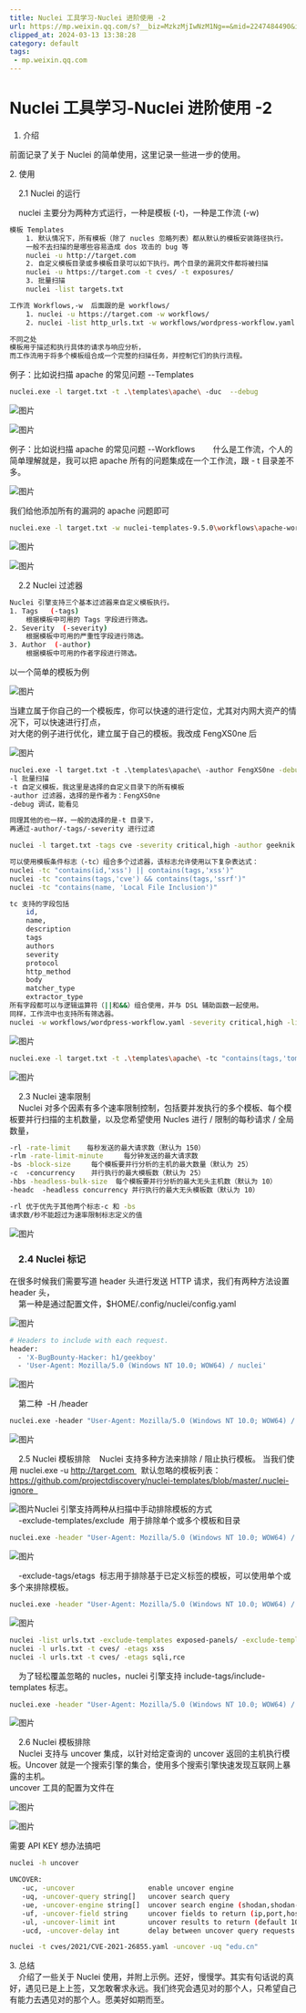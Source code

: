 ```yaml
---
title: Nuclei 工具学习-Nuclei 进阶使用 -2
url: https://mp.weixin.qq.com/s?__biz=MzkzMjIwNzM1Ng==&mid=2247484490&idx=1&sn=440758dc3d431a86ade853a413f8aab3&chksm=c25e0bd9f52982cf824f7ecae161b797c14203486367fbc2ebc167bd517f85922db0f4ebc6fe&mpshare=1&scene=1&srcid=0313oyvZpcNYFyVIUmLwmEYa&sharer_shareinfo=37268825a4f453031d4f4b8334f18fc8&sharer_shareinfo_first=37268825a4f453031d4f4b8334f18fc8#rd
clipped_at: 2024-03-13 13:38:28
category: default
tags: 
 - mp.weixin.qq.com
---
```



# Nuclei 工具学习-Nuclei 进阶使用 -2

1.  介绍
    

前面记录了关于 Nuclei 的简单使用，这里记录一些进一步的使用。

  

2. 使用  

    2.1 Nuclei 的运行

    nuclei 主要分为两种方式运行，一种是模板 (-t)，一种是工作流 (-w)

```bash
模板 Templates
    1. 默认情况下，所有模板（除了 nucles 忽略列表）都从默认的模板安装路径执行。
    一般不去扫描的是哪些容易造成 dos 攻击的 bug 等
    nuclei -u http://target.com
    2. 自定义模板目录或多模板目录可以如下执行。两个目录的漏洞文件都将被扫描
    nuclei -u https://target.com -t cves/ -t exposures/
    3. 批量扫描
    nuclei -list targets.txt

工作流 Workflows,-w  后面跟的是 workflows/
    1. nuclei -u https://target.com -w workflows/
    2. nuclei -list http_urls.txt -w workflows/wordpress-workflow.yaml
```

```bash
不同之处
模板用于描述和执行具体的请求与响应分析，
而工作流用于将多个模板组合成一个完整的扫描任务，并控制它们的执行流程。
```

例子：比如说扫描 apache 的常见问题 --Templates  

```bash
nuclei.exe -l target.txt -t .\templates\apache\ -duc  --debug
```

![图片](assets/1710308308-e5c92f30714741dabbe05248db823ea3.png)

![图片](assets/1710308308-6e1b8517d7b8fc5171e6b789aa41bcd1.png)

例子：比如说扫描 apache 的常见问题 --Workflows        什么是工作流，个人的简单理解就是，我可以把 apache 所有的问题集成在一个工作流，跟 - t 目录差不多。

![图片](assets/1710308308-75a1ac492654899a705d3f842d949e1f.png)

我们给他添加所有的漏洞的 apache 问题即可

```bash
nuclei.exe -l target.txt -w nuclei-templates-9.5.0\workflows\apache-workflow.yaml --debug
```

![图片](assets/1710308308-7eeee252faa5d48d82c636fc922ef3cc.png)

![图片](assets/1710308308-44d6be9b87d348e8cc9360cce4e89c96.png)

    2.2 Nuclei 过滤器

```bash
Nuclei 引擎支持三个基本过滤器来自定义模板执行。
1. Tags   (-tags)
    根据模板中可用的 Tags 字段进行筛选。
2. Severity  (-severity)
    根据模板中可用的严重性字段进行筛选。
3. Author  (-author)
    根据模板中可用的作者字段进行筛选。
```

以一个简单的模板为例  

![图片](assets/1710308308-4e6204dbb80508d3bb83c99607d04b25.png)

当建立属于你自己的一个模板库，你可以快速的进行定位，尤其对内网大资产的情况下，可以快速进行打点，  
对大佬的例子进行优化，建立属于自己的模板。我改成 FengXS0ne 后

![图片](assets/1710308308-49cfca6b1333f31e29a90de8ef8ba658.png)

```bash
nuclei.exe -l target.txt -t .\templates\apache\ -author FengXS0ne -debug
-l 批量扫描
-t 自定义模板，我这里是选择的自定义目录下的所有模板
-author 过滤器，选择的是作者为：FengXS0ne
-debug 调试，能看见

同理其他的也一样，一般的选择的是-t 目录下，
再通过-author/-tags/-severity 进行过滤

nuclei -l target.txt -tags cve -severity critical,high -author geeknik

可以使用模板条件标志（-tc）组合多个过滤器，该标志允许使用以下复杂表达式：
nuclei -tc "contains(id,'xss') || contains(tags,'xss')"
nuclei -tc "contains(tags,'cve') && contains(tags,'ssrf')"
nuclei -tc "contains(name, 'Local File Inclusion')"

tc 支持的字段包括
    id,
    name,
    description
    tags
    authors
    severity
    protocol
    http_method
    body
    matcher_type
    extractor_type
所有字段都可以与逻辑运算符（||和&&）组合使用，并与 DSL 辅助函数一起使用。
同样，工作流中也支持所有筛选器。
nuclei -w workflows/wordpress-workflow.yaml -severity critical,high -list http_urls.txt
```

![图片](assets/1710308308-0fac89357de98202c6e9887d55c6fedd.png)

```bash
nuclei.exe -l target.txt -t .\templates\apache\ -tc "contains(tags,'tomcat')" -debug
```

![图片](assets/1710308308-1e5afc86c9d07da46c230f82978776d6.png)

    2.3 Nuclei 速率限制  
    Nuclei 对多个因素有多个速率限制控制，包括要并发执行的多个模板、每个模板要并行扫描的主机数量，以及您希望使用 Nucles 进行 / 限制的每秒请求 / 全局数量，  

```bash
-rl -rate-limit    每秒发送的最大请求数（默认为 150）
-rlm -rate-limit-minute     每分钟发送的最大请求数
-bs -block-size     每个模板要并行分析的主机的最大数量（默认为 25）
-c  -concurrency    并行执行的最大模板数（默认为 25）
-hbs -headless-bulk-size  每个模板要并行分析的最大无头主机数（默认为 10）
-headc  -headless concurrency 并行执行的最大无头模板数（默认为 10）

-rl 优于优先于其他两个标志-c 和 -bs
请求数/秒不能超过为速率限制标志定义的值
```

![图片](assets/1710308308-ffa18d30c6b4b71cb7328f45982d7072.png)

###     2.4 Nuclei 标记

在很多时候我们需要写道 header 头进行发送 HTTP 请求，我们有两种方法设置 header 头，  
    第一种是通过配置文件，$HOME/.config/nuclei/config.yaml

![图片](assets/1710308308-8b4a37f0dfbdf6187411c0d26f92de0a.png)

```bash
# Headers to include with each request.
header:
  - 'X-BugBounty-Hacker: h1/geekboy'
  - 'User-Agent: Mozilla/5.0 (Windows NT 10.0; WOW64) / nuclei'
```

![图片](assets/1710308308-13df8119355dfbacd9651dfb45dc9dc4.png)

    第二种  -H /header  

```bash
nuclei.exe -header "User-Agent: Mozilla/5.0 (Windows NT 10.0; WOW64) / nuclei" -l target.txt -t .\templates\apache\ -author FengXS0ne --debug
```

![图片](assets/1710308308-f1c948e95110170ee4c4487f2a9240a7.png)

    2.5 Nuclei 模板排除    Nuclei 支持多种方法来排除 / 阻止执行模板。 当我们使用 nuclei.exe -u http://target.com   默认忽略的模板列表：https://github.com/projectdiscovery/nuclei-templates/blob/master/.nuclei-ignore  

![图片](assets/1710308308-9a7bc6e94e51c349118c6f68e7ede33b.png)Nuclei 引擎支持两种从扫描中手动排除模板的方式  
    -exclude-templates/exclude  用于排除单个或多个模板和目录  

```bash
nuclei.exe -header "User-Agent: Mozilla/5.0 (Windows NT 10.0; WOW64) / nuclei" -l target.txt -t .\templates\apache\ -exclude-templates .\templates\apache\PUT-CVE-2017-12615.yaml --debug
```

![图片](assets/1710308308-c6fdf7c87793b7283d5000f86e2e940a.png)

    -exclude-tags/etags  标志用于排除基于已定义标签的模板，可以使用单个或多个来排除模板。

```bash
nuclei.exe -header "User-Agent: Mozilla/5.0 (Windows NT 10.0; WOW64) / nuclei" -l target.txt -t .\templates\apache\ -etags rce  --debug
```

![图片](assets/1710308308-7abff859e2813ceb9ac22e0acb04bea5.png)

```bash
nuclei -list urls.txt -exclude-templates exposed-panels/ -exclude-templates technologies/
nuclei -l urls.txt -t cves/ -etags xss
nuclei -l urls.txt -t cves/ -etags sqli,rce
```

    为了轻松覆盖忽略的 nucles，nuclei 引擎支持 include-tags/include-templates 标志。

```bash
nuclei.exe -header "User-Agent: Mozilla/5.0 (Windows NT 10.0; WOW64) / nuclei" -l target.txt -t .\templates\apache\ -include-tags tomcat  --debug
```

![图片](assets/1710308308-40ba43bf7371e8844c2b98939b2b6cc1.png)

    2.6 Nuclei 模板排除  
    Nuclei 支持与 uncover 集成，以针对给定查询的 uncover 返回的主机执行模板。Uncover 就是一个搜索引擎的集合，使用多个搜索引擎快速发现互联网上暴露的主机。  
uncover 工具的配置为文件在

![图片](assets/1710308308-913796b96a938b0a2c80c3138c03e9a6.png)

![图片](assets/1710308308-4f76daae3f240884280189c818d78417.png)

需要 API KEY 想办法搞吧

```bash
nuclei -h uncover

UNCOVER:
   -uc, -uncover                  enable uncover engine
   -uq, -uncover-query string[]   uncover search query
   -ue, -uncover-engine string[]  uncover search engine (shodan,shodan-idb,fofa,censys,quake,hunter,zoomeye,netlas,criminalip) (default shodan)
   -uf, -uncover-field string     uncover fields to return (ip,port,host) (default "ip:port")
   -ul, -uncover-limit int        uncover results to return (default 100)
   -ucd, -uncover-delay int       delay between uncover query requests in seconds (0 to disable) (default 1)
```

```bash
nuclei -t cves/2021/CVE-2021-26855.yaml -uncover -uq "edu.cn"
```

  

3\. 总结  
    介绍了一些关于 Nuclei 使用，并附上示例。还好，慢慢学。其实有句话说的真好，遇见已是上上签，又怎敢奢求永远。我们终究会遇见对的那个人，只希望自己有能力去遇见对的那个人。愿美好如期而至。
